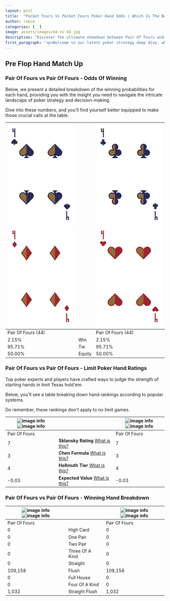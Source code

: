 ```yaml
---
layout: post
title:  "Pocket Fours Vs Pocket Fours Poker Hand Odds | Which Is The Better Hand In Poker? A Complete Guide"
author: reece
categories: [  ]
image: assets/images/44-vs-44.jpg
description: "Discover the ultimate showdown between Pair Of Fours and Pair Of Fours in poker! Uncover the odds, strategies, and scenarios where one hand triumphs over the other. Get ready to up your poker game with this thrilling analysis."
first_paragraph: "<p>Welcome to our latest poker strategy deep dive, where we're pitting two distinct hands against each other in a high-stakes showdown: Pair Of Fours vs Pair Of Fours.</p><p>In the dynamic world of poker, every decision counts, and knowing which hand holds the upper hand is key to your success at the table.</p><p>In this article, we'll dissect these two hands, explore the scenarios where one dominates the other, and equip you with the knowledge to make strategic choices that can tip the odds in your favor.</p><p>Get ready to unravel the intriguing dynamics of these poker hands and elevate your game to new heights.</p>"
---
```




[comment]: # (sp0)

## Pre Flop Hand Match Up

<div class="table hand-ratings" markdown="1"> 



### Pair Of Fours vs Pair Of Fours - Odds Of Winning

Below, we present a detailed breakdown of the winning probabilities for each hand, providing you with the insight you need to navigate the intricate landscape of poker strategy and decision-making. 

Dive into these numbers, and you'll find yourself better equipped to make those crucial calls at the table.


    
| ![image info](assets/images/hand1/4.png) ![image info](assets/images/hand1/4o.png) |  | ![image info](assets/images/hand2/4.png) ![image info](assets/images/hand2/4o.png) |
| -------- | -------- | -------- |
| Pair Of Fours (44) |  | Pair Of Fours (44) |
| 2.15% | Win | 2.15% |
| 95.71% | Tie | 95.71% |
| 50.00% | Equity | 50.00% |




[comment]: # (sp1)



### Pair Of Fours vs Pair Of Fours - Limit Poker Hand Ratings

Top poker experts and players have crafted ways to judge the strength of starting hands in limit Texas hold'em. 

Below, you'll see a table breaking down hand rankings according to popular systems. 

Do remember, these rankings don't apply to no limit games.


    
| ![image info](https://www.riverpairs.com/assets/images/hand1/4.png) ![image info](https://www.riverpairs.com/assets/images/hand1/4o.png) |  | ![image info](https://www.riverpairs.com/assets/images/hand2/4.png) ![image info](https://www.riverpairs.com/assets/images/hand2/4o.png) |
| -------- | -------- | -------- |
| Pair Of Fours |  | Pair Of Fours |
| 7 | **Sklansky Rating** [What is this?](/sklansky-rating-explained) | 7 |
| 3 | **Chen Formula** [What is this?](/chen-formula-explained) | 3 |
| 4 | **Hellmuth Tier** [What is this?](/Hellmuth-tier-explained) | 4 |
| -0.03 | **Expected Value** [What is this?](/expected-value-explained) | -0.03 |




[comment]: # (sp2)



### Pair Of Fours vs Pair Of Fours - Winning Hand Breakdown


    
| ![image info](https://www.riverpairs.com/assets/images/hand1/4.png) ![image info](https://www.riverpairs.com/assets/images/hand1/4o.png) |  | ![image info](https://www.riverpairs.com/assets/images/hand2/4.png) ![image info](https://www.riverpairs.com/assets/images/hand2/4o.png) |
| -------- | -------- | -------- |
| Pair Of Fours |  | Pair Of Fours |
| 0 | High Card | 0 |
| 0 | One Pair | 0 |
| 0 | Two Pair | 0 |
| 0 | Three Of A Kind | 0 |
| 0 | Straight | 0 |
| 109,158 | Flush | 109,158 |
| 0 | Full House | 0 |
| 0 | Four Of A Kind | 0 |
| 1,032 | Straight Flush | 1,032 |




[comment]: # (sp3)



</div>

[comment]: # (sp4)



[comment]: # (sp5)

